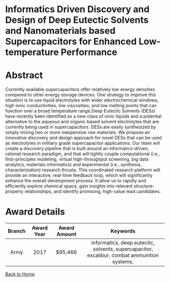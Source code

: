 
Informatics Driven Discovery and Design of Deep Eutectic Solvents and Nanomaterials based Supercapacitors for Enhanced Low-temperature Performance
==================================================================================================================================================

# Abstract


Currently available supercapacitors offer relatively low energy densities compared to other energy storage devices. One strategy to improve this situation is to use liquid electrolytes with wider electrochemical windows, high ionic conductivities, low viscosities, and low melting points that can function over a broad temperature range.Deep Eutectic Solvents (DESs) have recently been identified as a new class of ionic liquids and a potential alternative to the aqueous and organic based solvent electrolytes that are currently being used in supercapacitors. DESs are easily synthesized by simply mixing two or more inexpensive raw materials. We propose an innovative discovery and design approach for novel DESs that can be used as electrolytes in military grade supercapacitor applications. Our team will create a discovery pipeline that is built around an informatics-driven, rational research paradigm, and that will tightly couple computational (i.e., first-principles modeling, virtual high-throughput screening, big data analytics, materials informatics) and experimental (i.e., synthesis, characterization) research thrusts. This coordinated research platform will provide an interactive, real-time feedback loop, which will significantly enhance the overall development process. It allow us to rapidly and efficiently explore chemical space, gain insights into relevant structure-property relationships, and identify promising, high-value lead candidates.  

# Award Details

|Branch|Award Year|Award Amount|Keywords|
| :---: | :---: | :---: | :---: |
|Army|2017|$95,466|informatics, deep eutectic, solvents, supercapacitor, excalibur, combat ammunition systems, |
  
  


[Back to Home](https://github.com/chrischow/dod_sbir_awards#1002)
